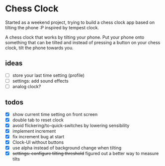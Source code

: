 # Chess Clock

Started as a weekend project, trying to build a chess clock app based on tilting the phone :P
inspired by tempest clock.


A chess clock that works by tilting your phone. Put your phone onto something that can be tilted and instead of pressing
a button on your chess clock, tilt the phone towards you.



## ideas

* [ ] store your last time setting (profile)
* [ ] settings: add sound effects
* [ ] analog clock?

## todos

* [x] show current time setting on front screen
* [x] double tab to reset clock
* [x] avoid flickering/to-quick-switches by lowering sensibility
* [x] implement increment
* [x] fix increment bug at start
* [x] Clock-UI without buttons
* [x] use alpha instead of background change when tilting
* [x] ~~settings: configure tilting threshold~~ figured out a better way to measure tilts
